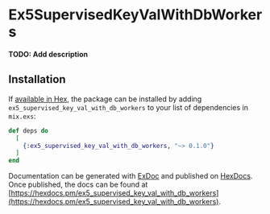 # Ex5SupervisedKeyValWithDbWorkers

**TODO: Add description**

## Installation

If [available in Hex](https://hex.pm/docs/publish), the package can be installed
by adding `ex5_supervised_key_val_with_db_workers` to your list of dependencies in `mix.exs`:

```elixir
def deps do
  [
    {:ex5_supervised_key_val_with_db_workers, "~> 0.1.0"}
  ]
end
```

Documentation can be generated with [ExDoc](https://github.com/elixir-lang/ex_doc)
and published on [HexDocs](https://hexdocs.pm). Once published, the docs can
be found at [https://hexdocs.pm/ex5_supervised_key_val_with_db_workers](https://hexdocs.pm/ex5_supervised_key_val_with_db_workers).

